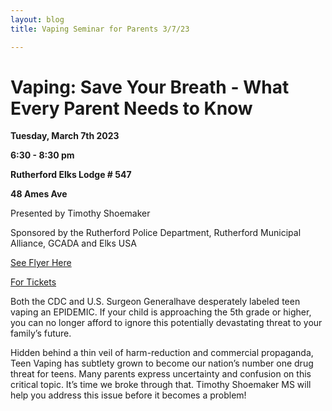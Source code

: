 ```yaml
---
layout: blog
title: Vaping Seminar for Parents 3/7/23

---
```


# Vaping: Save Your Breath - What Every Parent Needs to Know

**Tuesday, March 7th 2023**

**6:30 - 8:30 pm**

**Rutherford Elks Lodge # 547**

**48 Ames Ave**

Presented by Timothy Shoemaker

Sponsored by the Rutherford Police Department, Rutherford Municipal Alliance, GCADA and Elks USA

[See Flyer Here](https://storage.googleapis.com/static.rutherford-nj.com/police/police%20blog%20posts/Rutherford%20Flyer.pdf)

[For Tickets](https://timothyshoemaker.com/eventbrite-event/rutherford-nj/)

Both the CDC and U.S. Surgeon Generalhave desperately labeled teen vaping an EPIDEMIC. If your child is approaching the 5th grade or higher, you can no longer afford to ignore this potentially devastating threat to your family’s future. 

Hidden behind a thin veil of harm-reduction and commercial propaganda, Teen Vaping has subtlety grown to become our nation’s number one drug threat for teens. Many parents express uncertainty and confusion on this critical topic. It’s time we broke through that. Timothy Shoemaker MS will help you address this issue before it becomes a problem!
